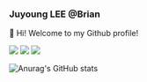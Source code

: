 ### Juyoung LEE @Brian
👋 Hi! Welcome to my Github profile!

<a href="https://linked-blog-starter-md-red.vercel.app/" target="_blank"><img src="https://img.shields.io/badge/portfolio-black?style=flat&logo=Next.js&logoColor=white"/></a>
<a href="버튼을 눌렀을 때 이동할 링크" target="_blank"><img src="https://img.shields.io/badge/Gmail-red?style=flat&logo=Gmail&logoColor=white"/></a>
<a href="https://velog.io/@sharphand1" target="_blank"><img src="https://img.shields.io/badge/Tech%20Blog-11B48A?style=flat-square&logo=Vimeo&logoColor=white"/></a>




![Anurag's GitHub stats](https://github-readme-stats.vercel.app/api?username=CodyMan0&show_icons=true&theme=swift)




<!--
**CodyMan0/CodyMan0** is a ✨ _special_ ✨ repository because its `README.md` (this file) appears on your GitHub profile.
#### 🧐 I'm interested in...


- 🔭 I’m currently working on ...
- 👯 I’m looking to collaborate on ...
- 🤔 I’m looking for help with ...
- 💬 Ask me about ...
- 📫 How to reach me: ...
- 😄 Pronouns: ...
- ⚡ Fun fact: ...
-->
